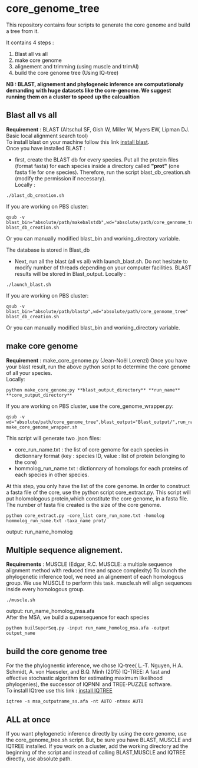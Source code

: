 # core_genome_tree
This repository contains four scripts to generate the core genome and build a tree from it.

It contains 4 steps :
1. Blast all vs all
2. make core genome
3. alignement and trimming (using muscle and trimAl)
4. build the core genome tree (Using IQ-tree)

**NB : BLAST, alignement and phylogeneic inference are computationaly demanding with huge datasets like the core-genome. We suggest running them on a cluster to speed up the calcualtion**  

## Blast all vs all
**Requirement** : BLAST (Altschul SF, Gish W, Miller W, Myers EW, Lipman DJ. Basic local alignment search tool)  
To install blast on your machine follow this link [install blast](https://www.ncbi.nlm.nih.gov/books/NBK569861/).  
Once you have installed BLAST :
- first, create the BLAST db for every species.
Put all the protein files (format fasta) for each species inside a directory called **"prot"** (one fasta file for one species). 
Therefore, run the script blast_db_creation.sh (modify the permission if necessary).  
Locally : 
```
./blast_db_creation.sh
```   
If you are working on PBS cluster:
```
qsub -v blast_bin="absolute/path/makebalstdb",wd="absolute/path/core_gennome_tree" blast_db_creation.sh
```
Or you can manually modified blast_bin and working_directory variable.  
  
The database is stored in Blast_db
  
- Next, run all the blast (all vs all) with launch_blast.sh. Do not hesitate to modify number of threads depending on your computer facilities. BLAST results will be stored in Blast_output.
Locally : 
```
./launch_blast.sh
```   
If you are working on PBS cluster:
```
qsub -v blast_bin="absolute/path/blastp",wd="absolute/path/core_gennome_tree" blast_db_creation.sh
```
Or you can manually modified blast_bin and working_directory variable.  

## make core genome
**Requirement** : make_core_genome.py (Jean-Noël Lorenzi)
Once you have your blast result, run the above python script to determine the core genome of all your species.  
Locally:  
```
python make_core_genome;py **blast_output_directory** **run_name** **core_output_directory**
```
  
If you are working on PBS cluster, use the core_genome_wrapper.py:
```
qsub -v wd="absolute/path/core_genome_tree",blast_output="Blast_output/",run_name="run_name",core_output="core_output_name" make_core_genome_wrapper.sh
```

This script will generate two .json files: 
- core_run_name.txt : the list of core genome for each species in dictionnary format (key : species ID, value : list of protein belonging to the core)
- hommolog_run_name.txt : dictionnary of homologs for each proteins of each species in other species.

At this step, you only have the list of the core genome. In order to construct a fasta file of the core, use the python script core_extract.py. This script will put holomologous protein,which constitute the core genome, in a fasta file. The number of fasta file created is the size of the core genome.
```
python core_extract.py -core_list core_run_name.txt -homolog hommolog_run_name.txt -taxa_name prot/
```
output: run_name_homolog  

## Multiple sequence alignement.
**Requirements** : MUSCLE (Edgar, R.C. MUSCLE: a multiple sequence alignment method with reduced time and space complexity)
To launch the phylogenetic inference tool, we need an alignement of each homologous group. We use MUSCLE to perform this task.
muscle.sh will align sequences inside every homologous group.
```
./muscle.sh
```
output: run_name_homolog_msa.afa  
After the MSA, we build a supersequence for each species
```
python builSuperSeq.py -input run_name_homolog_msa.afa -output output_name
```

## build the core genome tree
For the the phylognentic inference, we chose IQ-tree( L.-T. Nguyen, H.A. Schmidt, A. von Haeseler, and B.Q. Minh (2015) IQ-TREE: A fast and effective stochastic algorithm for estimating maximum likelihood phylogenies), the successor of IQPNNI and TREE-PUZZLE software.  
To install IQtree use this link : [install IQTREE](http://www.iqtree.org/doc/Quickstart#installation)
```
iqtree -s msa_outputname_ss.afa -nt AUTO -ntmax AUTO
```

## ALL at once
If you want phylogenetic inference directly by using the core genome, use the core_genome_tree.sh script. But, be sure you have BLAST, MUSCLE and IQTREE installed.
If you work on a cluster, add the working directory ad the beginning of the script and instead of calling BLAST,MUSCLE and IQTREE directly, use absolute path.
